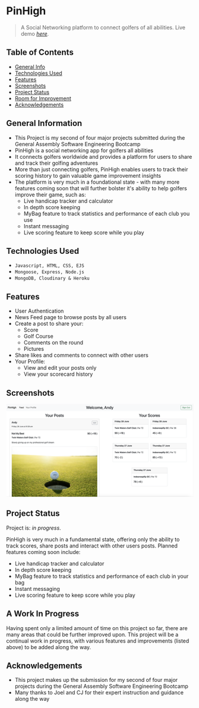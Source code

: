 # PinHigh
> A Social Networking platform to connect golfers of all abilities.
> Live demo [_here_](https://pinhigh-260b99ff6644.herokuapp.com/).

## Table of Contents
* [General Info](#general-information)
* [Technologies Used](#technologies-used)
* [Features](#features)
* [Screenshots](#screenshots)
* [Project Status](#project-status)
* [Room for Improvement](#room-for-improvement)
* [Acknowledgements](#acknowledgements)


## General Information
- This Project is my second of four major projects submitted during the General Assembly Software Engineering Bootcamp
- PinHigh is a social networking app for golfers all abilities
- It connects golfers worldwide and provides a platform for users to share and track their golfing adventures
- More than just connecting golfers, PinHigh enables users to track their scoring history to gain valuable game improvement insights
- The platform is very much in a foundational state - with many more features coming soon that will further bolster it's ability to help golfers improve their game, such as:
  - Live handicap tracker and calculator
  - In depth score keeping
  - MyBag feature to track statistics and performance of each club you use
  - Instant messaging
  - Live scoring feature to keep score while you play


## Technologies Used
- ```Javascript, HTML, CSS, EJS```
- ```Mongoose, Express, Node.js```
- ```MongoDB, Cloudinary & Heroku```


## Features

- User Authentication
- News Feed page to browse posts by all users
- Create a post to share your:
  - Score
  - Golf Course
  - Comments on the round
  - Pictures
- Share likes and comments to connect with other users
- Your Profile:
  - View and edit your posts only
  - View your scorecard history


## Screenshots
![Example screenshot](./assets/Screenshot.png)
<!-- If you have screenshots you'd like to share, include them here. -->


## Project Status
Project is: _in progress_.

PinHigh is very much in a fundamental state, offering only the ability to track scores, share posts and interact with other users posts. Planned features coming soon include:
- Live handicap tracker and calculator
- In depth score keeping
- MyBag feature to track statistics and performance of each club in your bag
- Instant messaging
- Live scoring feature to keep score while you play


## A Work In Progress

Having spent only a limited amount of time on this project so far, there are many areas that could be further improved upon. This project will be a continual work in progress, with various features and improvements (listed above) to be added along the way.


## Acknowledgements
- This project makes up the submission for my second of four major projects during the General Assembly Software Engineering Bootcamp
- Many thanks to Joel and CJ for their expert instruction and guidance along the way

